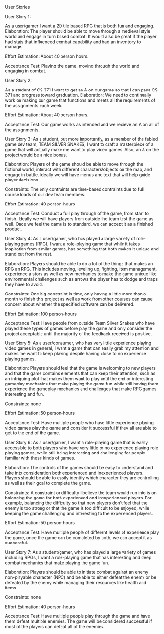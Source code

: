 User Stories

User Story 1: 

As a user/gamer I want a 2D tile based RPG that is both fun and engaging. 
Elaboration: The player should be able to move through a medieval style world and engage in turn based combat. It would also be great if the player had stats that influenced combat capability and had an inventory to manage. 

Effort Estimation: About 40 person hours. 

Acceptance Test: Playing the game, moving through the world and engaging in combat. 


User Story 2:

As a student of CS 371 I want to get an A on our game so that I can pass CS 371 and progress toward graduation.
Elaboration: We need to continually work on making our game that functions and meets all the requirements of the assignments each week.

Effort Estimation: About 40 person hours. 

Acceptance Test: Our game works as intended and we recieve an A on all of the assignments.


User Story 3: 
As a student, but more importantly, as a member of the fabled game dev team, TEAM SILVER SNAKES, I want to craft a masterpiece of a game that will actually make me want to play video games. Also, an A on the project would be a nice bonus.

Elaboration: Players of the game should be able to move through the fictional world, interact with different characters/objects on the map, and engage in battle. Ideally we will have menus and text that will help guide player decisions.

Constraints: The only contraints are time-based contraints due to full course loads of our dev team members.

Effort Estimation: 40 person-hours

Acceptance Test: Conduct a full play through of the game, from start to finish. Ideally we will have players from outside the team test the game as well. Once we feel the game is to standard, we can accept it as a finished product. 


User Story 4:
As a user/gamer, who has played a large variety of role-playing games (RPG), I want a role-playing game that while it takes inspiration from similar games, has something that both makes it unique and stand out from the rest.

Elaboration: Players should be able to do a lot of the things that makes an RPG an RPG. This includes moving, leveling up, fighting, item management, experience a story as well as new mechanics to make the game unique like environmental challenges such as arrows the player has to dodge and traps they have to avoid.

Constraints: One big constraint is time, only having a little more than a month to finish this project as well as work from other courses can cause concern about whether the specified software can be delivered.

Effort Estimation: 100 person-hours

Acceptance Test: Have people from outside Team Silver Snakes who have played these types of games before play the game and only consider the project acceptable until the majority of the feedback received is positive.


User Story 5:
As a user/consumer, who has very little experience playing video games in general, I want a game that can easily grab my attention and makes me want to keep playing despite having close to no experience playing games. 

Elaboration: Players should feel that the game is welcoming to new players and that the game contains elements that can keep their attention, such as an intriguing plot that makes them want to play until the end or interesting gameplay mechanics that make playing the game fun while still having them experience the gameplay mechanics and challenges that make RPG games interesting and fun.

Constraints: none

Effort Estimation: 50 person-hours

Acceptance Test: Have multiple people who have little experience playing video games play the game and consider it successful if they all are able to get to the end of the game.  


User Story 6:
As a user/gamer, I want a role-playing game that is easily accessible to both players who have very little or no experience playing role playing games, while still being interesting and challenging for people familiar with these kinds of games.

Elaboration: The controls of the games should be easy to understand and take into consideration both experienced and inexperienced players. Players should be able to easily identify which character they are controlling as well as their goal to complete the game.

Constraints: A constraint or difficulty I believe the team would run into is on balancing the game for both experienced and inexperienced players. For example, balancing the difficulty so that new players don’t feel that the enemy is too strong or that the game is too difficult to be enjoyed, while keeping the game challenging and interesting to the experienced players.

Effort Estimation: 50 person-hours

Acceptance Test: Have multiple people of different levels of experience play the game, once the game can be completed by both, we can accept it as successful.  


User Story 7:
As a student/gamer, who has played a large variety of games including RPGs, I want a role-playing game that has interesting and deep combat mechanics that make playing the game fun.

Elaboration: Players should be able to initiate combat against an enemy non-playable character (NPC) and be able to either defeat the enemy or be defeated by the enemy while managing their resources like health and items. 

Constraints: none

Effort Estimation: 40 person-hours

Acceptance Test: Have multiple people play through the game and have them defeat multiple enemies. The game will be considered successful if most of the players can defeat all of the enemies.

